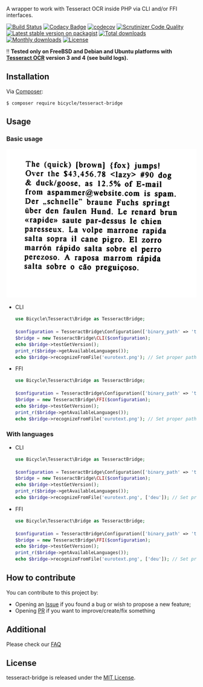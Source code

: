 A wrapper to work with Tesseract OCR inside PHP via CLI and/or FFI interfaces.

[![Build Status](https://travis-ci.org/vkhramtsov/tesseract-bridge.svg?branch=master)](https://travis-ci.org/vkhramtsov/tesseract-bridge)
[![Codacy Badge](https://app.codacy.com/project/badge/Grade/58a3278711f649dd80b97c6871189d02)](https://www.codacy.com/gh/vkhramtsov/tesseract-bridge/dashboard?utm_source=github.com&amp;utm_medium=referral&amp;utm_content=vkhramtsov/tesseract-bridge&amp;utm_campaign=Badge_Grade)
[![codecov](https://codecov.io/gh/vkhramtsov/tesseract-bridge/branch/master/graph/badge.svg?token=U056TFE2OO)](https://codecov.io/gh/vkhramtsov/tesseract-bridge)
[![Scrutinizer Code Quality](https://scrutinizer-ci.com/g/vkhramtsov/tesseract-bridge/badges/quality-score.png?b=master)](https://scrutinizer-ci.com/g/vkhramtsov/tesseract-bridge/?branch=master)
[![Latest stable version on packagist](https://img.shields.io/packagist/v/bicycle/tesseract-bridge.svg)](https://packagist.org/packages/bicycle/tesseract-bridge)
[![Total downloads](https://img.shields.io/packagist/dt/bicycle/tesseract-bridge.svg)](https://packagist.org/packages/bicycle/tesseract-bridge)
[![Monthly downloads](https://img.shields.io/packagist/dm/bicycle/tesseract-bridge.svg)](https://packagist.org/packages/bicycle/tesseract-bridge)
[![License](https://img.shields.io/packagist/l/bicycle/tesseract-bridge.svg)](https://packagist.org/packages/bicycle/tesseract-bridge)

:bangbang: **Tested only on FreeBSD and Debian and Ubuntu platforms with [Tesseract OCR](https://github.com/tesseract-ocr/tesseract) version 3 and 4 (see build logs).**

## Installation

Via [Composer](https://getcomposer.org/):

    $ composer require bicycle/tesseract-bridge

## Usage

### Basic usage

  ![example](tests/data/image/eurotext.png)

-   CLI
    ```php
    use Bicycle\Tesseract\Bridge as TesseractBridge;
    
    $configuration = TesseractBridge\Configuration(['binary_path' => 'tesseract']);
    $bridge = new TesseractBridge\CLI($configuration);
    echo $bridge->testGetVersion();
    print_r($bridge->getAvailableLanguages());
    echo $bridge->recognizeFromFile('eurotext.png'); // Set proper path here
    ```

-   FFI
    ```php
    use Bicycle\Tesseract\Bridge as TesseractBridge;
    
    $configuration = TesseractBridge\Configuration(['binary_path' => 'tesseract']);
    $bridge = new TesseractBridge\FFI($configuration);
    echo $bridge->testGetVersion();
    print_r($bridge->getAvailableLanguages());
    echo $bridge->recognizeFromFile('eurotext.png'); // Set proper path here
    ```

### With languages

-   CLI
    ```php
    use Bicycle\Tesseract\Bridge as TesseractBridge;
    
    $configuration = TesseractBridge\Configuration(['binary_path' => 'tesseract']);
    $bridge = new TesseractBridge\CLI($configuration);
    echo $bridge->testGetVersion();
    print_r($bridge->getAvailableLanguages());
    echo $bridge->recognizeFromFile('eurotext.png', ['deu']); // Set proper path here
    ```

-   FFI
    ```php
    use Bicycle\Tesseract\Bridge as TesseractBridge;
  
    $configuration = TesseractBridge\Configuration(['binary_path' => 'tesseract']);
    $bridge = new TesseractBridge\FFI($configuration);
    echo $bridge->testGetVersion();
    print_r($bridge->getAvailableLanguages());
    echo $bridge->recognizeFromFile('eurotext.png', ['deu']); // Set proper path here
    ```

## How to contribute

You can contribute to this project by:

-   Opening an [Issue](../../issues) if you found a bug or wish to propose a new feature;
-   Opening [PR](../../pulls) if you want to improve/create/fix something

## Additional
Please check our [FAQ](./Resources/doc/faq.rst)

## License

tesseract-bridge is released under the [MIT License](./LICENSE).
